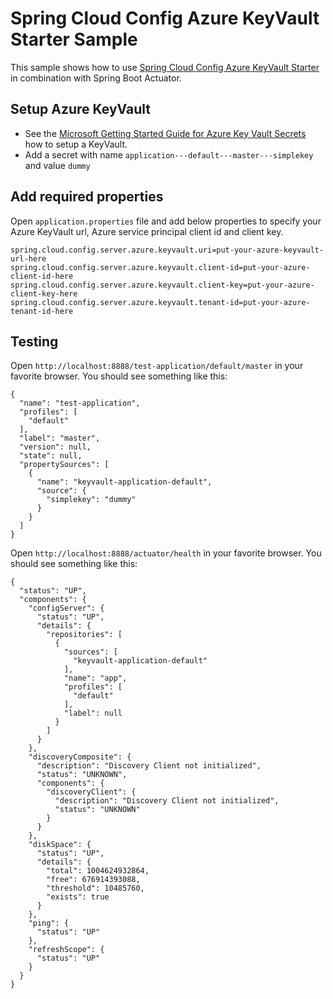 # Spring Cloud Config Azure KeyVault Starter Sample

This sample shows how to use [Spring Cloud Config Azure KeyVault Starter](../spring-cloud-config-azure-keyvault-starter/) in combination with Spring Boot Actuator. 

## Setup Azure KeyVault

* See the [Microsoft Getting Started Guide for Azure Key Vault Secrets](https://docs.microsoft.com/en-us/azure/developer/java/spring-framework/configure-spring-boot-starter-java-app-with-azure-key-vault#create-a-new-azure-key-vault)
how to setup a KeyVault.
* Add a secret with name `application---default---master---simplekey` and value `dummy`

## Add required properties

Open `application.properties` file and add below properties to specify your Azure KeyVault url, Azure service principal client id and client key.
```
spring.cloud.config.server.azure.keyvault.uri=put-your-azure-keyvault-url-here
spring.cloud.config.server.azure.keyvault.client-id=put-your-azure-client-id-here
spring.cloud.config.server.azure.keyvault.client-key=put-your-azure-client-key-here
spring.cloud.config.server.azure.keyvault.tenant-id=put-your-azure-tenant-id-here
```

## Testing

Open `http://localhost:8888/test-application/default/master` in your favorite browser. You should see something like this:

```
{
  "name": "test-application",
  "profiles": [
    "default"
  ],
  "label": "master",
  "version": null,
  "state": null,
  "propertySources": [
    {
      "name": "keyvault-application-default",
      "source": {
        "simplekey": "dummy"
      }
    }
  ]
}
```

Open `http://localhost:8888/actuator/health` in your favorite browser. You should see something like this:

```
{
  "status": "UP",
  "components": {
    "configServer": {
      "status": "UP",
      "details": {
        "repositories": [
          {
            "sources": [
              "keyvault-application-default"
            ],
            "name": "app",
            "profiles": [
              "default"
            ],
            "label": null
          }
        ]
      }
    },
    "discoveryComposite": {
      "description": "Discovery Client not initialized",
      "status": "UNKNOWN",
      "components": {
        "discoveryClient": {
          "description": "Discovery Client not initialized",
          "status": "UNKNOWN"
        }
      }
    },
    "diskSpace": {
      "status": "UP",
      "details": {
        "total": 1004624932864,
        "free": 676914393088,
        "threshold": 10485760,
        "exists": true
      }
    },
    "ping": {
      "status": "UP"
    },
    "refreshScope": {
      "status": "UP"
    }
  }
}
```